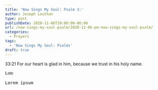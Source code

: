 ```yaml
---
title: 'Now Sings My Soul: Psalm 3:'
author: Joseph Louthan
type: post
publishDate: 2020-11-06T20:00:00-06:00
url: /now-sings-my-soul-psalm/2020-11-06-pm-now-sings-my-soul-psalm/
categories:
  - Prayers
tags:
  - 'Now Sings My Soul: Psalms'
draft: true
---
```

33:21 For our heart is glad in him, 
      because we trust in his holy name. 
<pre>
<div style="font-variant: small-caps;">Lord</div>
Lorem ipsum
</pre>

